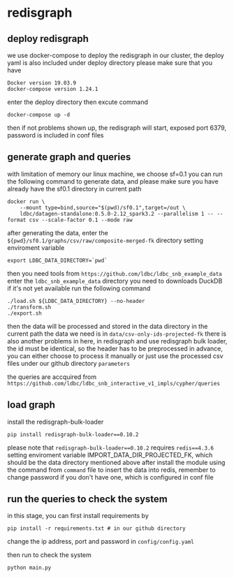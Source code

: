 # redisgraph


## deploy redisgraph
we use docker-compose to deploy the redisgraph in our cluster, the deploy yaml is also included under deploy directory
please make sure that you have
```
Docker version 19.03.9
docker-compose version 1.24.1
```
enter the deploy directory then excute command
```
docker-compose up -d
```
then if not problems shown up, the redisgraph will start, exposed port 6379, password is included in conf files

## generate graph and queries
with limitation of memory our linux machine, we choose sf=0.1
you can run the following command to generate data, and please make sure you have already have the sf0.1 directory in current path
```
docker run \
    --mount type=bind,source="$(pwd)/sf0.1",target=/out \
    ldbc/datagen-standalone:0.5.0-2.12_spark3.2 --parallelism 1 -- --format csv --scale-factor 0.1 --mode raw
```

after generating the data, enter the `${pwd}/sf0.1/graphs/csv/raw/composite-merged-fk` directory
setting enviroment variable
```
export LDBC_DATA_DIRECTORY=`pwd`
```

then you need tools from `https://github.com/ldbc/ldbc_snb_example_data`
enter the `ldbc_snb_example_data` directory
you need to downloads DuckDB if it's not yet available
run the following command
```
./load.sh ${LDBC_DATA_DIRECTORY} --no-header
./transform.sh
./export.sh
```
then the data will be processed and stored in the data directory in the current path
the data we need is in `data/csv-only-ids-projected-fk`
there is also another problems in here, in redisgraph and use redisgraph bulk loader, the id must be identical, so the header has to be preprocessed in advance, you can either choose to process it manually or just use the processed csv files under our github directory `parameters`

the queries are accquired from `https://github.com/ldbc/ldbc_snb_interactive_v1_impls/cypher/queries`

## load graph
install the redisgraph-bulk-loader
```
pip install redisgraph-bulk-loader==0.10.2
```
please note that `redisgraph-bulk-loader==0.10.2` requires `redis==4.3.6`
setting enviroment variable IMPORT_DATA_DIR_PROJECTED_FK, which should be the data directory mentioned above
after install the module using the command from `command` file to insert the data into redis, remember to change password if you don't have one, which is configured in conf file


## run the queries to check the system
in this stage, you can first install requirements by
```
pip install -r requirements.txt # in our github directory
```
change the ip address, port and password in `config/config.yaml`

then run to check the system
```
python main.py
```
